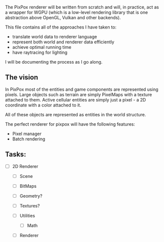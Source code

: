 
The PixPox renderer will be written from scratch and will, in practice, act as a wrapper for WGPU (which is a low-level rendering library that is one abstraction above OpenGL, Vulkan and other backends).

This file contains all of the approaches I have taken to:
- translate world data to renderer language
- represent both world and renderer data efficiently
- achieve optimal running time
- have raytracing for lighting

I will be documenting the process as I go along.


## The vision

In PixPox most of the entities and game components are represented using pixels. Large objects such as terrain are simply PixelMaps with a texture attached to them. Active cellular entities are simply just a pixel - a 2D coordinate with a color attached to it. 

All of these objects are represented as entities in the world structure.

The perfect renderer for pixpox will have the following features:
- Pixel manager
- Batch rendering









## Tasks:

- [ ] 2D Renderer
	- [ ] Scene
	- [ ] BitMaps
	- [ ] Geometry?
	- [ ] Textures?
	- [ ] Utilities
		- [ ] Math
	- [ ] Renderer


